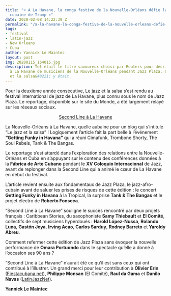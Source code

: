 ```yaml
---
title: "« A La Havane, la conga festive de la Nouvelle-Orléans défie la politique
  cubaine de Trump »"
date: 2020-02-08 14:22:39 Z
permalink: "/a-la-havane-la-conga-festive-de-la-nouvelle-orleans-defie-la-politique-cubaine-de-trump/"
tags:
- festival
- latin-jazz
- New Orleans
- Cuba
author: Yannick Le Maintec
layout: post
img: 20200115_164015.jpg
description: Tel était le titre savoureux choisi par Reuters pour décrire le défilé
  à La Havane de musiciens de la Nouvelle-Orléans pendant Jazz Plaza. &#8220;Le jazz
  et la salsa&#8221; y était.
---
```


Pour la deuxième année consécutive, Le jazz et la salsa s&#8217;est rendu au festival international de jazz de La Havane, plus connu sous le nom de Jazz Plaza. Le reportage, disponible sur le site du Monde, a été largement relayé sur les réseaux sociaux.

<p style="text-align:center">
  <a href="https://www.lemonde.fr/le-jazz-et-la-salsa/article/2020/02/05/second-line-a-la-havane_6028511_5324427.html">Second Line à La Havane</a>
</p>

La Nouvelle-Orléans à La Havane, quelle aubaine pour un blog qui s&#8217;intitule &#8220;Le jazz et la salsa&#8221; ! Logiquement l&#8217;article fait la part belle à l&#8217;événement **&#8220;Getting Funky in Havana&#8221;** qui a réuni Cimafunk, Trombone Shorty, The Soul Rebels, Tank & The Bangas.

Le reportage s&#8217;est attardé dans l&#8217;exploration des relations entre la Nouvelle-Orléans et Cuba en s&#8217;appuyant sur le contenu des conférences données à la **Fábrica de Arte Cubano** pendant le **XV Coloquio Internacional** de Jazz, avant de replonger dans la Second Line qui a animé le cœur de La Havane en début du festival.

L&#8217;article revient ensuite aux fondamentaux de Jazz Plaza, le jazz-afro-cubain avant de saluer les prises de risques de cette édition : le concert **Getting Funky in Havana** à la Tropical, la surprise **Tank & The Bangas** et le projet électro de **Roberto Fonseca**.

&#8220;Second Line à La Havane&#8221; souligne le succès rencontré par deux projets français : Caribbean Stories, du saxophoniste **Samy Thiebault** et **El Comité**, collectifs de sept musiciens hyperdoués : **Harold López-Nussa**, **Rolando Luna**, **Gastón Joya**, **Irving Acao**, **Carlos Sarduy**, **Rodney Barreto** et **Yaroldy Abreu**.

Comment refermer cette édition de Jazz Plaza sans évoquer la nouvelle performance de **Omara Portuondo** dans le spectacle qu&#8217;elle a donné à l&#8217;occasion ses 90 ans ?

&#8220;Second Line à La Havane&#8221; n&#8217;aurait été ce qu&#8217;il est sans ceux qui ont contribué à l&#8217;illustrer. Un grand merci pour leur contribution à **Olivier Erin** ([Fiestacubana.net](http://www.fiestacubana.net/)), **Philippe Monsan** (El Comité), **Raul da Gama** et **Danilo Navas** ([LatinJazzNet](https://latinjazznet.com/)).

**Yannick Le Maintec**
